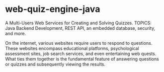 # web-quiz-engine-java
A Multi-Users Web Services for Creating and Solving Quizzes. TOPICS: Java Backend Development, REST API, an embedded database, security, and more.

On the internet, various websites require users to respond to questions. These websites encompass educational platforms, psychological assessment sites, job search services, and even entertaining web quests. What ties them together is the fundamental feature of answering questions or quizzes and subsequently viewing the results.
